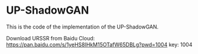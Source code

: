 # UP-ShadowGAN
This is the code of the implementation of the UP-ShadowGAN.





Download URSSR from Baidu Cloud: https://pan.baidu.com/s/1yeHS8IHkM15OTafW65DBLg?pwd=1004 key: 1004
